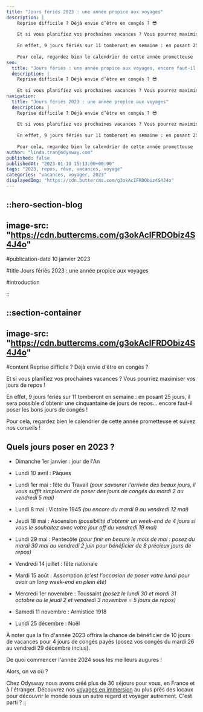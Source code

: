 ```yaml
---
title: "Jours fériés 2023 : une année propice aux voyages"
description: |
    Reprise difficile ? Déjà envie d’être en congés ? 😎
    
    Et si vous planifiez vos prochaines vacances ? Vous pourrez maximiser vos jours de repos ! 🤪
    
    En effet, 9 jours fériés sur 11 tomberont en semaine : en posant 25 jours off, il sera possible d’obtenir une cinquantaine de jours de repos.
    
    Pour cela, regardez bien le calendrier de cette année prometteuse !
seo:
  title: "Jours fériés : une année propice aux voyages, encore faut-il poser les bons jours de congés."
  description: |
    Reprise difficile ? Déjà envie d’être en congés ? 😎
    
    Et si vous planifiez vos prochaines vacances ? Vous pourrez maximiser vos jours de re
navigation:
  title: "Jours fériés 2023 : une année propice aux voyages"
  description: |
    Reprise difficile ? Déjà envie d’être en congés ? 😎
    
    Et si vous planifiez vos prochaines vacances ? Vous pourrez maximiser vos jours de repos ! 🤪
    
    En effet, 9 jours fériés sur 11 tomberont en semaine : en posant 25 jours off, il sera possible d’obtenir une cinquantaine de jours de repos.
    
    Pour cela, regardez bien le calendrier de cette année prometteuse !
author: "linda.tran@odysway.com"
published: false
publishedAt: "2023-01-10 15:13:00+00:00"
tags: "2023, repos, rêve, vacances, voyage"
categories: "vacances, voyager, 2023"
displayedImg: "https://cdn.buttercms.com/g3okAcIFRDObiz4S4J4o"
---
```


::hero-section-blog
---
image-src: "https://cdn.buttercms.com/g3okAcIFRDObiz4S4J4o"
---
#publication-date
10 janvier 2023

#title
Jours fériés 2023 : une année propice aux voyages

#introduction

::

::section-container
---
image-src: "https://cdn.buttercms.com/g3okAcIFRDObiz4S4J4o"
---
#content
Reprise difficile ? Déjà envie d'être en congés ?

Et si vous planifiez vos prochaines vacances ? Vous pourriez maximiser vos jours de repos !

En effet, 9 jours fériés sur 11 tomberont en semaine : en posant 25 jours, il sera possible d'obtenir une cinquantaine de jours de repos... encore faut-il poser les bons jours de congés !

Pour cela, regardez bien le calendrier de cette année prometteuse et suivez nos conseils ! 

## Quels jours poser en 2023 ?

*   Dimanche 1er janvier : jour de l'An
    
*   Lundi 10 avril : Pâques 
    
*   Lundi 1er mai : fête du Travail _(pour savourer l'arrivée des beaux jours, il vous suffit simplement de poser des jours de congés du mardi 2 au vendredi 5 mai)_
    
*   Lundi 8 mai : Victoire 1945 _(ou encore du mardi 9 au vendredi 12 mai)_
    
*   Jeudi 18 mai : Ascension _(possibilité d'obtenir un week-end de 4 jours si vous le souhaitez avec votre jour off du vendredi 19 mai)_
    
*   Lundi 29 mai : Pentecôte _(pour finir en beauté le mois de mai : posez du mardi 30 mai au vendredi 2 juin pour bénéficier de 8 précieux jours de repos)_
    
*   Vendredi 14 juillet : fête nationale
    
*   Mardi 15 août : Assomption _(c'est l'occasion de poser votre lundi pour avoir un long week-end en plein été)_
    
*   Mercredi 1er novembre : Toussaint _(posez le lundi 30 et mardi 31 octobre ou le jeudi 2 et vendredi 3 novembre = 5 jours de repos)_
    
*   Samedi 11 novembre : Armistice 1918
    
*   Lundi 25 décembre : Noël
    

À noter que la fin d'année 2023 offrira la chance de bénéficier de 10 jours de vacances pour 4 jours de congés payés (posez vos congés du mardi 26 au vendredi 29 décembre inclus).

De quoi commencer l'année 2024 sous les meilleurs augures !

Alors, on va où ?

Chez Odysway nous avons créé plus de 30 séjours pour vous, en France et à l'étranger. Découvrez nos [voyages en immersion](https://odysway.com/destinations?utm_source=Blog&utm_medium=S%C3%A9jours&utm_campaign=Noss%C3%A9jours) au plus près des locaux pour découvrir le monde sous un autre regard et voyager autrement. C'est parti ?
::
